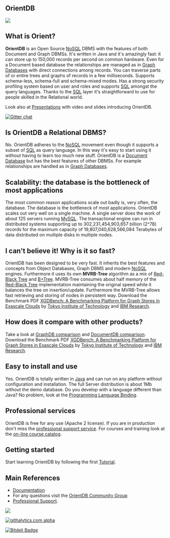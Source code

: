 ## OrientDB

<img src="http://www.orientdb.org/images/graphed-tutorial-graph_small.png">

## What is Orient?

**OrientDB** is an Open Source [NoSQL](http://en.wikipedia.org/wiki/NoSQL) DBMS with the features of both Document and Graph DBMSs. It's written in Java and it's amazingly fast: it can store up to 150,000 records per second on common hardware. Even for a Document based database the relationships are managed as in [Graph Databases](http://en.wikipedia.org/wiki/Graph_database) with direct connections among records. You can traverse parts of or entire trees and graphs of records in a few milliseconds. Supports schema-less, schema-full and schema-mixed modes. Has a strong security profiling system based on user and roles and supports [SQL](https://github.com/orientechnologies/orientdb/wiki/SQL) amongst the query languages. Thanks to the [SQL](https://github.com/orientechnologies/orientdb/wiki/SQL) layer it's straightforward to use for people skilled in the Relational world.

Look also at [Presentations](https://github.com/orientechnologies/orientdb/wiki/Presentations) with video and slides introducing OrientDB.

[![Gitter chat](https://badges.gitter.im/orientechnologies/orientdb.png)](https://gitter.im/orientechnologies/orientdb)



## Is OrientDB a Relational DBMS?

No. OrientDB adheres to the [NoSQL](http://en.wikipedia.org/wiki/NoSQL) movement even though it supports a subset of [SQL](https://github.com/orientechnologies/orientdb/wiki/SQL) as query language. In this way it's easy to start using it without having to learn too much new stuff. OrientDB is a [Document Database](http://en.wikipedia.org/wiki/Document-oriented_database) but has the best features of other DBMSs. For example relationships are handled as in [Graph Databases](http://en.wikipedia.org/wiki/Graph_database).

## Scalability: the database is the bottleneck of most applications

The most common reason applications scale out badly is, very often, the database. The database is the bottleneck of most applications. OrientDB scales out very well on a single machine. A single server does the work of about 125 servers running [MySQL](http://en.wikipedia.org/wiki/Mysql). The transactional engine can run in distributed systems supporting up to 302,231,454,903,657 billion (2^78) records for the maximum capacity of 19,807,040,628,566,084 Terabytes of data distributed on multiple disks in multiple nodes.

## I can't believe it! Why is it so fast?

OrientDB has been designed to be very fast. It inherits the best features and concepts from Object Databases, Graph DBMS and modern [NoSQL](http://en.wikipedia.org/wiki/NoSQL) engines. Furthermore it uses its own **MVRB-Tree** algorithm as a mix of [Red-Black Tree](http://en.wikipedia.org/wiki/Red-black_tree) and [B+Tree](http://en.wikipedia.org/wiki/B%2Btree). MVRB-Tree consumes about half memory of the [Red-Black Tree](http://en.wikipedia.org/wiki/Red-black_tree) implementation maintaining the original speed while it balances the tree on insertion/update. Furthermore the MVRB-Tree allows fast retrieving and storing of nodes in persistent way.
Download the Benchmark PDF <a href="https://docs.google.com/viewer?a=v&pid=sites&srcid=ZGVmYXVsdGRvbWFpbnx0b2t5b3RlY2hzdXp1bXVyYWxhYmVuZ3xneDoyMGRiOGFlM2Y2OGY5Mzhj">XGDBench: A Benchmarking Platform for Graph Stores in Exascale Clouds</a> by <a href="http://www.cs.titech.ac.jp/cs-home-e.html">Tokyo Institute of Technology</a> and <a href="http://www.research.ibm.com/labs/tokyo/">IBM Research</a>.

## How does it compare with other products?

Take a look at [GraphDB comparison](https://github.com/orientechnologies/orientdb/wiki/GraphDB-Comparison) and [DocumentDB comparison](https://github.com/orientechnologies/orientdb/wiki/DocumentDB-Comparison).
Download the Benchmark PDF <a href="https://docs.google.com/viewer?a=v&pid=sites&srcid=ZGVmYXVsdGRvbWFpbnx0b2t5b3RlY2hzdXp1bXVyYWxhYmVuZ3xneDoyMGRiOGFlM2Y2OGY5Mzhj">XGDBench: A Benchmarking Platform for Graph Stores in Exascale Clouds</a> by <a href="http://www.cs.titech.ac.jp/cs-home-e.html">Tokyo Institute of Technology</a> and <a href="http://www.research.ibm.com/labs/tokyo/">IBM Research</a>.

## Easy to install and use

Yes. OrientDB is totally written in [Java](http://en.wikipedia.org/wiki/Java_%28programming_language%29) and can run on any platform without configuration and installation. The full Server distribution is about 1Mb without the demo database. Do you develop with a language different than Java? No problem, look at the [Programming Language Binding](https://github.com/orientechnologies/orientdb/wiki/Programming-Language-Bindings).

## Professional services

OrientDB is free for any use (Apache 2 license). If you are in production don't miss the [professional support service](http://orientechnologies.com/support.htm). For courses and training look at the [on-line course catalog](http://orientechnologies.com/training.htm).

## Getting started

Start learning OrientDB by following the first  [Tutorial](https://github.com/orientechnologies/orientdb/wiki/Tutorial:-Document-and-graph-model).

## Main References
- [Documentation](http://www.orientechnologies.com/docs/)
- For any questions visit the [OrientDB Community Group](http://www.orientdb.org/community-group.htm)
- [Professional Support](www.orientechnologies.com/support/).


[![](http://mac.softpedia.com/base_img/softpedia_free_award_f.gif)](http://mac.softpedia.com/get/Developer-Tools/Orient.shtml)

[![githalytics.com alpha](https://cruel-carlota.pagodabox.com/56a16d9c5e47a25019e0be3a52d8a366 "githalytics.com")](http://githalytics.com/orientechnologies/orientdb)

[![Bitdeli Badge](https://d2weczhvl823v0.cloudfront.net/orientechnologies/orientdb/trend.png)](https://bitdeli.com/free "Bitdeli Badge")

<script>
  (function(i,s,o,g,r,a,m){i['GoogleAnalyticsObject']=r;i[r]=i[r]||function(){
  (i[r].q=i[r].q||[]).push(arguments)},i[r].l=1*new Date();a=s.createElement(o),
  m=s.getElementsByTagName(o)[0];a.async=1;a.src=g;m.parentNode.insertBefore(a,m)
  })(window,document,'script','//www.google-analytics.com/analytics.js','ga');

  ga('create', 'UA-28543690-2', 'orientechnologies.com');
  ga('send', 'pageview');

</script>
